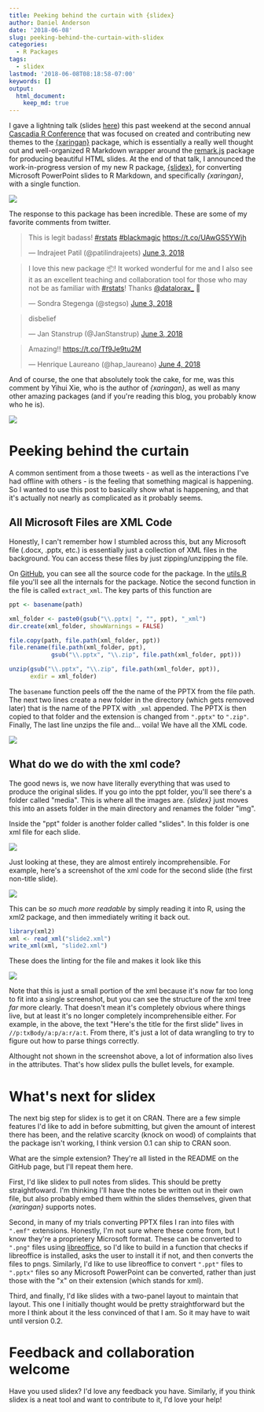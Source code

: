 ```yaml
---
title: Peeking behind the curtain with {slidex}
author: Daniel Anderson
date: '2018-06-08'
slug: peeking-behind-the-curtain-with-slidex
categories:
  - R Packages
tags:
  - slidex
lastmod: '2018-06-08T08:18:58-07:00'
keywords: []
output: 
  html_document:
    keep_md: true
---
```


I gave a lightning talk (slides [here](http://www.datalorax.com/talks/cascadia18/)) this past weekend at the second annual [Cascadia R Conference](https://cascadiarconf.com) that was focused on created and contributing new themes to the [{xaringan}](https://github.com/yihui/xaringan) package, which is essentially a really well thought out and well-organized R Markdown wrapper around the [remark.js](https://github.com/gnab/remark) package for producing beautiful HTML slides. At the end of that talk, I announced the work-in-progress version of my new R package, [{slidex}](https://github.com/datalorax/slidex), for converting Microsoft PowerPoint slides to R Markdown, and specifically *{xaringan}*, with a single function. 

<img src="https://github.com/datalorax/slidex/raw/master/docs/slidex-preview.gif"/>

The response to this package has been incredible. These are some of my favorite comments from twitter.

<blockquote class="twitter-tweet" data-lang="en"><p lang="en" dir="ltr">This is legit badass! <a href="https://twitter.com/hashtag/rstats?src=hash&amp;ref_src=twsrc%5Etfw">#rstats</a> <a href="https://twitter.com/hashtag/blackmagic?src=hash&amp;ref_src=twsrc%5Etfw">#blackmagic</a> <a href="https://t.co/UAwGS5YWjh">https://t.co/UAwGS5YWjh</a></p>&mdash; Indrajeet Patil (@patilindrajeets) <a href="https://twitter.com/patilindrajeets/status/1003282765763305472?ref_src=twsrc%5Etfw">June 3, 2018</a></blockquote> <script async src="https://platform.twitter.com/widgets.js" charset="utf-8"></script> 

<blockquote class="twitter-tweet" data-lang="en"><p lang="en" dir="ltr">I love this new package 📦! It worked wonderful for me and I also see it as an excellent teaching and collaboration tool for those who may not be as familiar with <a href="https://twitter.com/hashtag/rstats?src=hash&amp;ref_src=twsrc%5Etfw">#rstats</a>! Thanks <a href="https://twitter.com/datalorax_?ref_src=twsrc%5Etfw">@datalorax_</a> 👏</p>&mdash; Sondra Stegenga (@stegso) <a href="https://twitter.com/stegso/status/1003287890065932288?ref_src=twsrc%5Etfw">June 3, 2018</a></blockquote> <script async src="https://platform.twitter.com/widgets.js" charset="utf-8"></script> 

<blockquote class="twitter-tweet" data-lang="en"><p lang="nl" dir="ltr">disbelief</p>&mdash; Jan Stanstrup (@JanStanstrup) <a href="https://twitter.com/JanStanstrup/status/1003390986964389898?ref_src=twsrc%5Etfw">June 3, 2018</a></blockquote> <script async src="https://platform.twitter.com/widgets.js" charset="utf-8"></script> 

<blockquote class="twitter-tweet" data-lang="en"><p lang="en" dir="ltr">Amazing!! <a href="https://t.co/Tf9Je9tu2M">https://t.co/Tf9Je9tu2M</a></p>&mdash; Henrique Laureano (@hap_laureano) <a href="https://twitter.com/hap_laureano/status/1003617692400738304?ref_src=twsrc%5Etfw">June 4, 2018</a></blockquote> <script async src="https://platform.twitter.com/widgets.js" charset="utf-8"></script> 


And of course, the one that absolutely took the cake, for me, was this comment by Yihui Xie, who is the author of *{xaringan}*, as well as many other amazing packages (and if you're reading this blog, you probably know who he is).

![](../2018-06-08-peeking-behind-the-curtain-with-slidex_files/img/yihui-comment.png)

# Peeking behind the curtain
A common sentiment from a those tweets - as well as the interactions I've had offline with others - is the feeling that something magical is happening. So I wanted to use this post to basically show what is happening, and that it's actually not nearly as complicated as it probably seems.

## All Microsoft Files are XML Code
Honestly, I can't remember how I stumbled across this, but any Microsoft file (.docx, .pptx, etc.) is essentially just a collection of XML files in the background. You can access these files by just zipping/unzipping the file. 

On [GitHub](https://github.com/datalorax/slidex/), you can see all the source code for the package. In the [utils.R](https://github.com/datalorax/slidex/blob/master/R/utils.R) file you'll see all the internals for the package. Notice the second function in the file is called `extract_xml`. The key parts of this function are


```r
ppt <- basename(path)

xml_folder <- paste0(gsub("\\.pptx| ", "", ppt), "_xml")
dir.create(xml_folder, showWarnings = FALSE)

file.copy(path, file.path(xml_folder, ppt))
file.rename(file.path(xml_folder, ppt),
            gsub("\\.pptx", "\\.zip", file.path(xml_folder, ppt)))

unzip(gsub("\\.pptx", "\\.zip", file.path(xml_folder, ppt)), 
      exdir = xml_folder)
```

The `basename` function peels off the the name of the PPTX from the file path. The next two lines create a new folder in the directory (which gets removed later) that is the name of the PPTX with `_xml` appended. The PPTX is then copied to that folder and the extension is changed from `".pptx"` to `".zip"`. Finally, The last line unzips the file and... voila! We have all the XML code.

![](../2018-06-08-peeking-behind-the-curtain-with-slidex_files/img/xml-code.png)

## What do we do with the xml code?
The good news is, we now have literally everything that was used to produce the original slides. If you go into the ppt folder, you'll see there's a folder called "media". This is where all the images are. *{slidex}* just moves this into an assets folder in the main directory and renames the folder "img". 

Inside the "ppt" folder is another folder called "slides". In this folder is one xml file for each slide. 

![](../2018-06-08-peeking-behind-the-curtain-with-slidex_files/img/slide-xml.png)

Just looking at these, they are almost entirely incomprehensible. For example, here's a screenshot of the xml code for the second slide (the first non-title slide).

![](../2018-06-08-peeking-behind-the-curtain-with-slidex_files/img/jumbled-xml.png)

This can be *so much more readable* by simply reading it into R, using the xml2 package, and then immediately writing it back out.


```r
library(xml2)
xml <- read_xml("slide2.xml")
write_xml(xml, "slide2.xml")
```

These does the linting for the file and makes it look like this

![](../2018-06-08-peeking-behind-the-curtain-with-slidex_files/img/linted-xml.png)

Note that this is just a small portion of the xml because it's now far too long to fit into a single screenshot, but you can see the structure of the xml tree *far* more clearly. That doesn't mean it's completely obvious where things live, but at least it's no longer completely incomprehensible either. For example, in the above, the text "Here's the title for the first slide" lives in `//p:txBody/a:p/a:r/a:t`. From there, it's just a lot of data wrangling to try to figure out how to parse things correctly.

Althought not shown in the screenshot above, a lot of information also lives in the attributes. That's how slidex pulls the bullet levels, for example. 

# What's next for slidex
The next big step for slidex is to get it on CRAN. There are a few simple features I'd like to add in before submitting, but given the amount of interest there has been, and the relative scarcity (knock on wood) of complaints that the package isn't working, I think version 0.1 can ship to CRAN soon.

What are the simple extension? They're all listed in the README on the GitHub page, but I'll repeat them here. 

First, I'd like slidex to pull notes from slides. This should be pretty straightfoward. I'm thinking I'll have the notes be written out in their own file, but also probably embed them within the slides themselves, given that *{xaringan}* supports notes.

Second, in many of my trials converting PPTX files I ran into files with `".emf"` extensions. Honestly, I'm not sure where these come from, but I know they're a proprietery Microsoft format. These can be converted to `".png"` files using [libreoffice](https://www.libreoffice.org), so I'd like to build in a function that checks if libreoffice is installed, asks the user to install it if not, and then converts the files to pngs. Similarly, I'd like to use libreoffice to convert `".ppt"` files to `".pptx"` files so any Microsoft PowerPoint can be converted, rather than just those with the "x" on their extension (which stands for xml).

Third, and finally, I'd like slides with a two-panel layout to maintain that layout. This one I initially thought would be pretty straightforward but the more I think about it the less convinced of that I am. So it may have to wait until version 0.2.

# Feedback and collaboration welcome
Have you used slidex? I'd love any feedback you have. Similarly, if you think slidex is a neat tool and want to contribute to it, I'd love your help!
